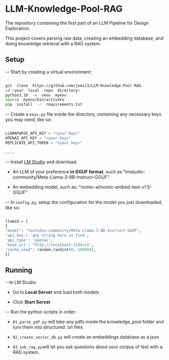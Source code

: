 # LLM-Knowledge-Pool-RAG

The repository containing the first part of an LLM Pipeline for Design Exploration.

This project covers parsing raw data, creating an embedding database, and doing knowledge retrieval with a RAG system.

## Setup

-- Start by creating a virtual environment:

  

```bash

git  clone  https://github.com/jomi13/LLM-Knowledge-Pool-RAG
cd <your  local  repo  directory>
python3.10  -m  venv  myenv
source  myenv/bin/activate
pip  install  -r  requirements.txt

```

  

-- Create a `keys.py` file inside the directory, containing any necessary keys you may need, like so:

```python

LLAMAPARSE_API_KEY = "<your key>"
OPENAI_API_KEY = "<your key>"
REPLICATE_API_TOKEN = "<your key>"

....

```

  

-- Install [LM Studio](https://lmstudio.ai) and download:

- An LLM of your preference **in GGUF format**, such as "lmstudio-community/Meta-Llama-3-8B-Instruct-GGUF"

- An embedding model, such as: "nomic-ai/nomic-embed-text-v1.5-GGUF"

  


-- In `config.py`, setup the configuration for the model you just downloaded, like so:

```python

llama3 = [
{
"model": "lmstudio-community/Meta-Llama-3-8B-Instruct-GGUF",
'api_key': 'any string here is fine',
'api_type': 'openai',
'base_url': "http://localhost:1234/v1",
"cache_seed": random.randint(0, 100000),
}]

```

  

## Running

--In LM Studio:

- Go to **Local Server** and load both models

- Click **Start Server**


-- Run the python scripts in order:

- `01_parse_pdf.py` will take any pdfs inside the knowledge_pool folder and turn them into structured .txt files

- `02_create_vector_db.py` will create an embeddings database as a json

- `03_ask_rag.py`will let you ask questions about your corpus of text with a RAG system.
